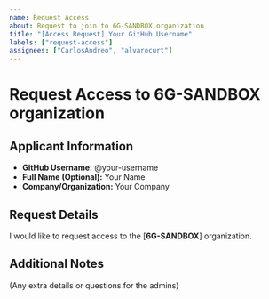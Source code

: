 ```yaml
---
name: Request Access
about: Request to join to 6G-SANDBOX organization
title: "[Access Request] Your GitHub Username"
labels: ["request-access"]
assignees: ["CarlosAndreo", "alvarocurt"]
---
```


# Request Access to 6G-SANDBOX organization

## Applicant Information

- **GitHub Username:** @your-username
- **Full Name (Optional):** Your Name
- **Company/Organization:** Your Company

## Request Details

I would like to request access to the [**6G-SANDBOX**] organization.

## Additional Notes

(Any extra details or questions for the admins)
